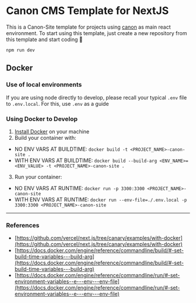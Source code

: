# Canon CMS Template for NextJS

This is a Canon-Site template for projects using [canon](https://github.com/Datawheel/canon) as main react environment. To start using this template, just create a new repository from this template and start coding 🎉

```
npm run dev
```

## Docker

### Use of local environments

If you are using node directly to develop, please recall your typical `.env` file to `.env.local`. For this, use `.env` as a guide

### Using Docker to Develop

1. [Install Docker](https://docs.docker.com/engine/install/) on your machine
2. Build your container with:
  - NO ENV VARS AT BUILDTIME: `docker build -t <PROJECT_NAME>-canon-site .`
  - WITH ENV VARS AT BUILDTIME: `docker build --build-arg <ENV_NAME>=<ENV_VALUE> -t <PROJECT_NAME>-canon-site .`
3. Run your container:
  - NO ENV VARS AT RUNTIME: `docker run -p 3300:3300 <PROJECT_NAME>-canon-site`
  - WITH ENV VARS AT RUNTIME: `docker run --env-file=./.env.local -p 3300:3300 <PROJECT_NAME>-canon-site`

---
### References
- [https://github.com/vercel/next.js/tree/canary/examples/with-docker](https://github.com/vercel/next.js/tree/canary/examples/with-docker)
- [https://docs.docker.com/engine/reference/commandline/build/#-set-build-time-variables---build-arg](https://docs.docker.com/engine/reference/commandline/build/#-set-build-time-variables---build-arg)
- [https://docs.docker.com/engine/reference/commandline/run/#-set-environment-variables--e---env---env-file](https://docs.docker.com/engine/reference/commandline/run/#-set-environment-variables--e---env---env-file)
